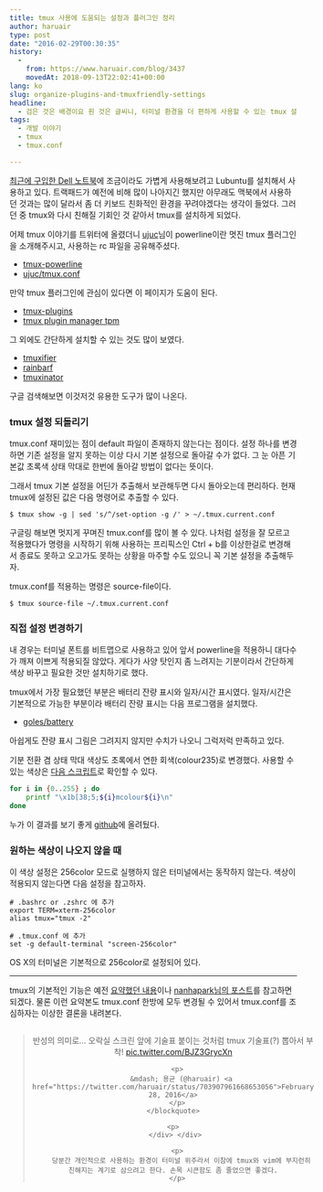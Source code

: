 ```yaml
---
title: tmux 사용에 도움되는 설정과 플러그인 정리
author: haruair
type: post
date: "2016-02-29T00:30:35"
history:
  - 
    from: https://www.haruair.com/blog/3437
    movedAt: 2018-09-13T22:02:41+00:00
lang: ko
slug: organize-plugins-and-tmuxfriendly-settings
headline:
  - 검은 것은 배경이요 흰 것은 글씨니, 터미널 환경을 더 편하게 사용할 수 있는 tmux 설정기
tags:
  - 개발 이야기
  - tmux
  - tmux.conf

---
```

[최근에 구입한 Dell 노트북][1]에 조금이라도 가볍게 사용해보려고 Lubuntu를 설치해서 사용하고 있다. 트랙패드가 예전에 비해 많이 나아지긴 했지만 아무래도 맥북에서 사용하던 것과는 많이 달라서 좀 더 키보드 친화적인 환경을 꾸려야겠다는 생각이 들었다. 그러던 중 tmux와 다시 친해질 기회인 것 같아서 tmux를 설치하게 되었다.

어제 tmux 이야기를 트위터에 올렸더니 [ujuc][2]님이 powerline이란 멋진 tmux 플러그인을 소개해주시고, 사용하는 rc 파일을 공유해주셨다.

  * [tmux-powerline][3]
  * [ujuc/tmux.conf][4]

만약 tmux 플러그인에 관심이 있다면 이 페이지가 도움이 된다.

  * [tmux-plugins][5]
  * [tmux plugin manager tpm][6]

그 외에도 간단하게 설치할 수 있는 것도 많이 보였다.

  * [tmuxifier][7]
  * [rainbarf][8]
  * [tmuxinator][9]

구글 검색해보면 이것저것 유용한 도구가 많이 나온다.

### tmux 설정 되돌리기

tmux.conf 재미있는 점이 default 파일이 존재하지 않는다는 점이다. 설정 하나를 변경하면 기존 설정을 알지 못하는 이상 다시 기본 설정으로 돌아갈 수가 없다. 그 눈 아픈 기본값 초록색 상태 막대로 한번에 돌아갈 방법이 없다는 뜻이다.

그래서 tmux 기본 설정을 어딘가 추출해서 보관해두면 다시 돌아오는데 편리하다. 현재 tmux에 설정된 값은 다음 명령어로 추출할 수 있다.

    $ tmux show -g | sed 's/^/set-option -g /' > ~/.tmux.current.conf
    

구글링 해보면 멋지게 꾸며진 tmux.conf를 많이 볼 수 있다. 나처럼 설정을 잘 모르고 적용했다가 명령을 시작하기 위해 사용하는 프리픽스인 Ctrl + b를 이상한걸로 변경해서 종료도 못하고 오고가도 못하는 상황을 마주할 수도 있으니 꼭 기본 설정을 추출해두자.

tmux.conf를 적용하는 명령은 source-file이다.

    $ tmux source-file ~/.tmux.current.conf
    

### 직접 설정 변경하기

내 경우는 터미널 폰트를 비트맵으로 사용하고 있어 앞서 powerline을 적용하니 대다수가 깨져 이쁘게 적용되질 않았다. 게다가 사양 탓인지 좀 느려지는 기분이라서 간단하게 색상 바꾸고 필요한 것만 설치하기로 했다.

tmux에서 가장 필요했던 부분은 배터리 잔량 표시와 일자/시간 표시였다. 일자/시간은 기본적으로 가능한 부분이라 배터리 잔량 표시는 다음 프로그램을 설치했다.

  * [goles/battery][10]

아쉽게도 잔량 표시 그림은 그려지지 않지만 수치가 나오니 그럭저럭 만족하고 있다.

기분 전환 겸 상태 막대 색상도 초록에서 연한 회색(colour235)로 변경했다. 사용할 수 있는 색상은 [다음 스크립트][11]로 확인할 수 있다.

```bash
for i in {0..255} ; do
    printf "\x1b[38;5;${i}mcolour${i}\n"
done
```

누가 이 결과를 보기 좋게 [github][12]에 올려뒀다.

### 원하는 색상이 나오지 않을 때

이 색상 설정은 256color 모드로 실행하지 않은 터미널에서는 동작하지 않는다. 색상이 적용되지 않는다면 다음 설정을 참고하자.

    # .bashrc or .zshrc 에 추가
    export TERM=xterm-256color
    alias tmux="tmux -2"
    
    # .tmux.conf 에 추가
    set -g default-terminal "screen-256color"
    

OS X의 터미널은 기본적으로 256color로 설정되어 있다.

* * *

tmux의 기본적인 기능은 예전 [요약했던 내용][13]이나 [nanhapark님의 포스트][14]를 참고하면 되겠다. 물론 이런 요약본도 tmux.conf 한방에 모두 변경될 수 있어서 tmux.conf를 조심하자는 이상한 결론을 내려본다.

<div style="text-align:center;">
  <div style="display:inline-block;">
    <blockquote class="twitter-tweet" data-lang="en">
      <p lang="ko" dir="ltr">
        반성의 의미로&#8230; 오락실 스크린 앞에 기술표 붙이는 것처럼 tmux 기술표(?) 뽑아서 부착! <a href="https://t.co/BJZ3GrycXn">pic.twitter.com/BJZ3GrycXn</a>
      </p>
      
      <p>
        &mdash; 용균 (@haruair) <a href="https://twitter.com/haruair/status/703907961668653056">February 28, 2016</a>
      </p>
    </blockquote>
    
    <p>
      </div> </div> 
      
      <p>
        당분간 개인적으로 사용하는 환경이 터미널 위주라서 이참에 tmux와 vim에 부지런히 친해지는 계기로 삼으려고 한다. 손목 시큰함도 좀 줄었으면 좋겠다.
      </p>

 [1]: http://haruair.com/blog/3429
 [2]: https://twitter.com/ujuc
 [3]: https://github.com/erikw/tmux-powerline
 [4]: https://github.com/ujuc/dotrc/blob/master/tmux.conf
 [5]: https://github.com/tmux-plugins
 [6]: https://github.com/tmux-plugins/tpm
 [7]: https://github.com/jimeh/tmuxifier
 [8]: https://github.com/creaktive/rainbarf
 [9]: https://github.com/tmuxinator/tmuxinator
 [10]: https://github.com/Goles/Battery
 [11]: http://superuser.com/a/285400
 [12]: https://github.com/wecanspeak/cheat-sheet-for-tmux
 [13]: http://haruair.com/blog/2124
 [14]: http://nodeqa.com/nodejs_ref/99